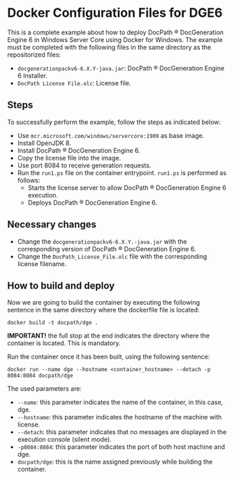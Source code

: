 # Docker Configuration Files for DGE6

This is a complete example about how to deploy DocPath ® DocGeneration Engine 6 in Windows Server Core using Docker for Windows. The example must be completed with the following files in the same directory as the repositorized files:

- `docgenerationpackv6-6.X.Y-java.jar`: DocPath ® DocGeneration Engine 6 Installer.
- `DocPath License File.olc`: License file.
 
## Steps 
To successfully perform the example, follow the steps as indicated below:
- Use `mcr.microsoft.com/windows/servercore:1909` as base image.
- Install OpenJDK 8.
- Install DocPath ® DocGeneration Engine 6.
- Copy the license file into the image.
- Use port 8084 to receive generation requests.
- Run the `run1.ps` file on the container entrypoint. `run1.ps` is performed as follows:
  - Starts the license server to allow DocPath ® DocGeneration Engine 6 execution.
  - Deploys DocPath ® DocGeneration Engine 6.

## Necessary changes
- Change the `docgenerationpackv6-6.X.Y.-java.jar` with the corresponding version of DocPath ® DocGeneration Engine 6.
- Change the `DocPath_License_File.olc` file with the corresponding license filename.

## How to build and deploy
Now we are going to build the container by executing the following sentence in the same directory where the dockerfile file is located:

`docker build -t docpath/dge .`

**IMPORTANT!** the full stop at the end indicates the directory where the container is located. This is mandatory.

Run the container once it has been built, using the following sentence:

`docker run --name dge --hostname <container_hostname> --detach -p 8084:8084 docpath/dge`

The used parameters are:
- `--name`: this parameter indicates the name of the container, in this case, dge.
- `--hostname`: this parameter indicates the hostname of the machine with license.
- `--detach`: this parameter indicates that no messages are displayed in the execution console (silent mode).
- `-p8084:8084`: this parameter indicates the port of both host machine and dge.
- `docpath/dge`: this is the name assigned previously while building the container.
